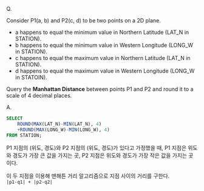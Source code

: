 Q.

Consider P1(a, b) and P2(c, d) to be two points on a 2D plane.

- a happens to equal the minimum value in Northern Latitude (LAT_N in STATION).
- b happens to equal the minimum value in Western Longitude (LONG_W in STATION).
- c happens to equal the maximum value in Northern Latitude (LAT_N in STATION).
- d happens to equal the maximum value in Western Longitude (LONG_W in STATOIN).

Query the <strong>Manhattan Distance</strong> between points P1 and P2 and round it to a scale of 4 decimal places.

A.

```SQL
SELECT
    ROUND(MAX(LAT_N)-MIN(LAT_N), 4)
    +ROUND(MAX(LONG_W)-MIN(LONG_W), 4)
FROM STATION;
```

P1 지점의 (위도, 경도)와 P2 지점의 (위도, 경도)가 있다고 가정했을 때, P1 지점은 위도와 경도가 가장 큰 값을 가지는 곳, P2 지점은 위도와 경도가 가장 작은 값을 가지는 곳이다.

이 두 지점을 이용해 맨해튼 거리 알고리즘으로 지점 사이의 거리를 구한다.<br> 
`|p1-q1| + |p2-q2|`